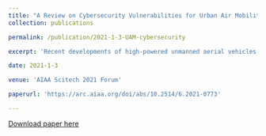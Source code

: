 ```yaml
---
title: "A Review on Cybersecurity Vulnerabilities for Urban Air Mobility"
collection: publications

permalink: /publication/2021-1-3-UAM-cybersecurity

excerpt: 'Recent developments of high-powered unmanned aerial vehicles (UAVs) have allowed for urban air mobility (UAM) to become a reality. While these flying cars' propulsive technology has almost become economically viable, the infrastructure to allow these vehicles to operate in an urban environment is still lacking. With numerous known vulnerabilities in UAVs and commercial aircraft, manufacturers have not addressed cybersecurity in the scope of urban air mobility. This paper presents a review of several known cybersecurity vulnerabilities and previous attacks associated with UAVs and aircraft's core communication systems....'

date: 2021-1-3

venue: 'AIAA Scitech 2021 Forum'

paperurl: 'https://arc.aiaa.org/doi/abs/10.2514/6.2021-0773'

---
```


[Download paper here](https://github.com/antang808/antang808.github.io/files/6334412/Tang.Journal.of.Physics.pdf)

